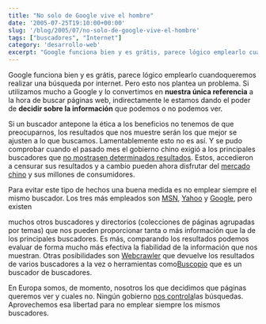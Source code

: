 ```yaml
---
title: "No solo de Google vive el hombre"
date: '2005-07-25T19:10:00+00:00'
slug: '/blog/2005/07/no-solo-de-google-vive-el-hombre'
tags: ["buscadores", "Internet"]
category: 'desarrollo-web'
excerpt: "Google funciona bien y es grátis, parece lógico emplearlo cuandoqueremos realizar una búsqueda por internet. Pero esto nos plantea un problema. Si utilizamos mucho a Google y lo convertimos en **nuestr..."
---
```

Google funciona bien y es grátis, parece lógico emplearlo cuandoqueremos realizar una búsqueda por internet. Pero esto nos plantea un problema. Si utilizamos mucho a Google y lo convertimos en **nuestra única referencia** a la hora de buscar páginas web, indirectamente le estamos dando el poder de **decidir sobre la información** que podemos o no podemos ver.

Si un buscador antepone la ética a los beneficios no tenemos de que preocuparnos, los resultados que nos muestre serán los que mejor se ajusten a lo que buscamos. Lamentablemente esto no es así. Y se pudo comprobar cuando el pasado mes el gobierno chino exigió a los principales buscadores que [no mostrasen determinados resultados](http://www.baquia.com/noticias.php?id=9821). Estos, accedieron a censurar sus resultados y a cambio pueden ahora disfrutar del [mercado chino](http://www.elmundo.es/navegante/2005/06/22/esociedad/1119440224.html) y sus millones de consumidores.

Para evitar este tipo de hechos una buena medida es no emplear siempre el mismo buscador. Los tres más empleados son [MSN](http://www.msn.es/), [Yahoo](http://www.yahoo.es) y [Google](http://www.google.es), pero existen

muchos otros buscadores y directorios (colecciones de páginas agrupadas por temas) que nos pueden proporcionar tanta o más información que la de los principales buscadores. Es más, comparando los resultados podemos evaluar de forma mucho más efectiva la fiabilidad de la información que nos muestran. Otras posibilidades son [Webcrawler](http://www.webcrawler.com/) que devuelve los resultados de varios buscadores a la vez o herramientas como[Buscopio](http://www.buscopio.net) que es un buscador de buscadores.

En Europa somos, de momento, nosotros los que decidimos que páginas queremos ver y cuales no. Ningún gobierno [nos controla](http://www.rsf.org/article.php3?id_article=14073)las búsquedas. Aprovechemos esa libertad para no emplear siempre los mismos buscadores.

